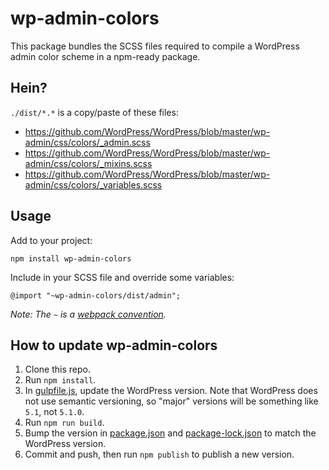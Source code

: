 # wp-admin-colors

This package bundles the SCSS files required to compile a WordPress admin color scheme in a npm-ready package.

## Hein? 

`./dist/*.*` is a copy/paste of these files:

+ https://github.com/WordPress/WordPress/blob/master/wp-admin/css/colors/_admin.scss
+ https://github.com/WordPress/WordPress/blob/master/wp-admin/css/colors/_mixins.scss
+ https://github.com/WordPress/WordPress/blob/master/wp-admin/css/colors/_variables.scss

## Usage

Add to your project:

```
npm install wp-admin-colors
```

Include in your SCSS file and override some variables:

```
@import "~wp-admin-colors/dist/admin";
```

_Note: The `~` is a [webpack convention](https://github.com/webpack-contrib/sass-loader#resolving-import-at-rules)._

## How to update wp-admin-colors

1. Clone this repo.
2. Run `npm install`.
3. In [gulpfile.js](https://github.com/pressbooks/wp-admin-colors/blob/master/gulpfile.js#L5), update the WordPress version. Note that WordPress does not use semantic versioning, so "major" versions will be something like `5.1`, not `5.1.0`.
4. Run `npm run build`.
5. Bump the version in [package.json](https://github.com/pressbooks/wp-admin-colors/blob/master/package.json#L3) and [package-lock.json](https://github.com/pressbooks/wp-admin-colors/blob/master/package-lock.json#L3) to match the WordPress version.
6. Commit and push, then run `npm publish` to publish a new version.